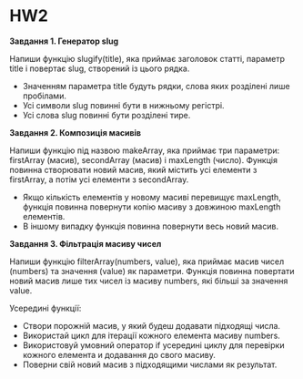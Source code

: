 # HW2

**Завдання 1. Генератор slug**

Напиши функцію slugify(title), яка приймає заголовок статті, параметр title і
повертає slug, створений із цього рядка.

- Значенням параметра title будуть рядки, слова яких розділені лише пробілами.
- Усі символи slug повинні бути в нижньому регістрі.
- Усі слова slug повинні бути розділені тире.

**Завдання 2. Композиція масивів**

Напиши функцію під назвою makeArray, яка приймає три параметри: firstArray
(масив), secondArray (масив) і maxLength (число). Функція повинна створювати
новий масив, який містить усі елементи з firstArray, а потім усі елементи з
secondArray.

- Якщо кількість елементів у новому масиві перевищує maxLength, функція повинна
  повернути копію масиву з довжиною maxLength елементів.
- В іншому випадку функція повинна повернути весь новий масив.

**Завдання 3. Фільтрація масиву чисел**

Напиши функцію filterArray(numbers, value), яка приймає масив чисел (numbers) та
значення (value) як параметри. Функція повинна повертати новий масив лише тих
чисел із масиву numbers, які більші за значення value.

Усередині функції:

- Створи порожній масив, у який будеш додавати підходящі числа.
- Використай цикл для ітерації кожного елемента масиву numbers.
- Використовуй умовний оператор if усередині циклу для перевірки кожного
  елемента и додавання до свого масиву.
- Поверни свій новий масив з підходящими числами як результат.
